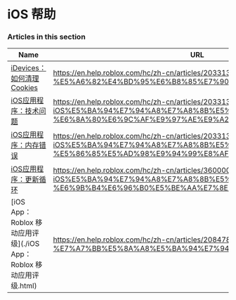 # iOS 帮助  
### Articles in this section
Name|URL
-|-
[iDevices：如何清理Cookies](./iDevices：如何清理Cookies.html) |https://en.help.roblox.com/hc/zh-cn/articles/203313530-iDevices-%E5%A6%82%E4%BD%95%E6%B8%85%E7%90%86Cookies
[iOS应用程序：技术问题](./iOS应用程序：技术问题.html) |https://en.help.roblox.com/hc/zh-cn/articles/203313470-iOS%E5%BA%94%E7%94%A8%E7%A8%8B%E5%BA%8F-%E6%8A%80%E6%9C%AF%E9%97%AE%E9%A2%98
[iOS应用程序：内存错误](./iOS应用程序：内存错误.html) |https://en.help.roblox.com/hc/zh-cn/articles/203313540-iOS%E5%BA%94%E7%94%A8%E7%A8%8B%E5%BA%8F-%E5%86%85%E5%AD%98%E9%94%99%E8%AF%AF
[iOS应用程序：更新循环](./iOS应用程序：更新循环.html) |https://en.help.roblox.com/hc/zh-cn/articles/360000361586-iOS%E5%BA%94%E7%94%A8%E7%A8%8B%E5%BA%8F-%E6%9B%B4%E6%96%B0%E5%BE%AA%E7%8E%AF
[iOS App：Roblox 移动应用评级](./iOS App：Roblox 移动应用评级.html) |https://en.help.roblox.com/hc/zh-cn/articles/208478126-iOS-App-Roblox-%E7%A7%BB%E5%8A%A8%E5%BA%94%E7%94%A8%E8%AF%84%E7%BA%A7